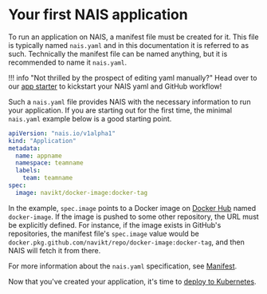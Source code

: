 # Your first NAIS application

To run an application on NAIS, a manifest file must be created for it. This file is typically named `nais.yaml` and in this documentation it is referred to as such. Technically the manifest file can be named anything, but it is recommended to name it `nais.yaml`.

!!! info "Not thrilled by the prospect of editing yaml manually?"
    Head over to our [app starter](https://start.nais.io) to kickstart your NAIS yaml and GitHub workflow!

Such a `nais.yaml` file provides NAIS with the necessary information to run your application. If you are starting out for the first time, the minimal `nais.yaml` example below is a good starting point.

```yaml
apiVersion: "nais.io/v1alpha1"
kind: "Application"
metadata:
  name: appname
  namespace: teamname
  labels:
    team: teamname
spec:
  image: navikt/docker-image:docker-tag
```

In the example, `spec.image` points to a Docker image on [Docker Hub](https://hub.docker.com/) named `docker-image`. If the image is pushed to some other repository, the URL must be explicitly defined. For instance, if the image exists in GitHub's repositories, the manifest file's `spec.image` value would be `docker.pkg.github.com/navikt/repo/docker-image:docker-tag`, and then NAIS will fetch it from there.

For more information about the `nais.yaml` specification, see [Manifest](../nais-application/nais.yaml/reference.md).

Now that you've created your application, it's time to [deploy to Kubernetes](../deployment/README.md).

